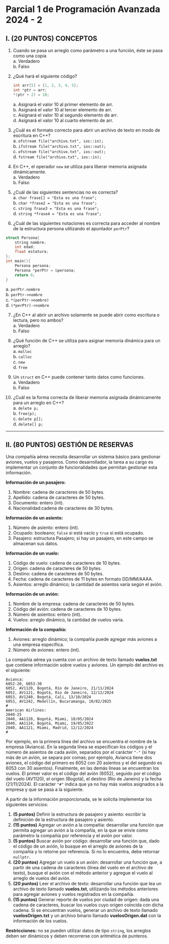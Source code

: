# Parcial 1 de Programación Avanzada 2024 - 2 


## **I. (20 PUNTOS) CONCEPTOS**

1) Cuando se pasa un arreglo como parámetro a una función, éste se pasa como una copia  
   a. Verdadero  
   b. Falso

2) ¿Qué hará el siguiente código?
   ```cpp
   int arr[5] = {1, 2, 3, 4, 5};
   int *ptr = arr;
   *(ptr + 2) = 10;
   ```
   a. Asignará el valor 10 al primer elemento de arr.  
   b. Asignará el valor 10 al tercer elemento de arr.  
   c. Asignará el valor 10 al segundo elemento de arr.  
   d. Asignará el valor 10 al cuarto elemento de arr.

3) ¿Cuál es el formato correcto para abrir un archivo de texto en modo de escritura en C++?  
   a. `ofstream file("archivo.txt", ios::in);`  
   b. `ifstream file("archivo.txt", ios::out);`  
   c. `ofstream file("archivo.txt", ios::out);`  
   d. `fstream file("archivo.txt", ios::in);`

4) En C++, el operador `new` se utiliza para liberar memoria asignada dinámicamente.  
   a. Verdadero  
   b. Falso

5) ¿Cuál de las siguientes sentencias no es correcta?  
   a. `char frase[] = "Esta es una frase";`  
   b. `char *frase2 = "Esta es una frase";`  
   c. `string frase3 = "Esta es una frase";`  
   d. `string *frase4 = "Esta es una frase";`

6) ¿Cuál de las siguientes notaciones es correcta para acceder al nombre de la estructura persona utilizando el apuntador `perPtr`?
```cpp
struct Persona{
    string nombre;
    int edad;
    float estatura;
};
int main(){
    Persona persona;
    Persona *perPtr = &persona;
    return 0;
}
```
   a. `perPtr.nombre`  
   b. `perPtr->nombre`  
   c. `*(perPtr->nombre)`  
   d. `(*perPtr)->nombre`

7) ¿En C++ al abrir un archivo solamente se puede abrir como escritura o lectura, pero no ambos?  
   a. Verdadero  
   b. Falso

8) ¿Qué función de C++ se utiliza para asignar memoria dinámica para un arreglo?  
   a. `malloc`  
   b. `calloc`  
   c. `new`  
   d. `free`

9) Un `struct` en C++ puede contener tanto datos como funciones.  
   a. Verdadero  
   b. Falso

10) ¿Cuál es la forma correcta de liberar memoria asignada dinámicamente para un arreglo en C++?  
    a. `delete p;`  
    b. `free(p);`  
    c. `delete p[];`  
    d. `delete[] p;`

---

## **II. (80 PUNTOS) GESTIÓN DE RESERVAS**

Una compañía aérea necesita desarrollar un sistema básico para gestionar aviones, vuelos y pasajeros. Como desarrollador, la tarea a su cargo es implementar un conjunto de funcionalidades que permitan gestionar esta información.

**Información de un pasajero:**
1) Nombre: cadena de caracteres de 50 bytes.
2) Apellido: cadena de caracteres de 50 bytes.
3) Documento: entero (int).
4) Nacionalidad:cadena de caracteres de 30 bytes.

**Información de un asiento:**
1) Número de asiento: entero (int).
2) Ocupado: booleano; `false` si está vacío y `true` si está ocupado.
3) Pasajero: estructura Pasajero; si hay un pasajero, en este campo se almacenan sus datos.

**Información de un vuelo:**
1) Código de vuelo: cadena de caracteres de 10 bytes.
2) Origen: cadena de caracteres de 50 bytes.
3) Destino: cadena de caracteres de 50 bytes.
4) Fecha: cadena de caracteres de 11 bytes en formato DD/MM/AAAA.
5) Asientos: arreglo dinámico; la cantidad de asientos varía según el avión.

**Información de un avión:**
1) Nombre de la empresa: cadena de caracteres de 50 bytes.
2) Código del avión: cadena de caracteres de 10 bytes.
3) Número de asientos: entero (int).
4) Vuelos: arreglo dinámico, la cantidad de vuelos varía.

**Información de la compañía:**
1) Aviones: arreglo dinámico; la compañía puede agregar más aviones a una empresa específica.
2) Número de aviones: entero (int).

La compañía aérea ya cuenta con un archivo de texto llamado **vuelos.txt** que contiene información sobre vuelos y aviones. Un ejemplo del archivo es el siguiente:

```
Avianca:
6052-20, 6053-30
6052, AV1120, Bogotá, Río de Janeiro, 21/11/2024
6052, AV1121, Bogotá, Rio de Janeiro, 12/12/2024
6053, AV1240, Bogotá, Cali, 13/10/2024
6053, AV1242, Medellín, Bucaramanga, 10/02/2025
#
American Airlines:
2040-25
2040, AA1120, Bogotá, Miami, 10/05/2024
2040, AA1124, Bogotá, Miami, 19/05/2022
2040, AA1121, Miami, Madrid, 12/12/2024
#
```

Por ejemplo, en la primera línea del archivo se encuentra el nombre de la empresa (Avianca). En la segunda línea se especifican los códigos y el número de asientos de cada avión, separados por el carácter `"-"` (si hay más de un avión, se separa por comas; por ejemplo, Avianca tiene dos aviones, el código del primero es 6052 con 20 asientos y el del segundo es 6053 con 30 asientos). Finalmente, en las demás líneas se encuentran los vuelos. El primer valor es el código del avión (6052), seguido por el código del vuelo (AV1120), el origen (Bogotá), el destino (Río de Janeiro) y la fecha (21/11/2024). El carácter `"#"` indica que ya no hay más vuelos asignados a la empresa y que se pasa a la siguiente.

A partir de la información proporcionada, se le solicita implementar los siguientes servicios:

1) **(5 puntos)** Definir la estructura de pasajero y asiento: escribir la definición de la estructura de pasajero y asiento.
2) **(15 puntos)** Agregar un avión a la compañía: desarrollar una función que permita agregar un avión a la compañía, en la que se envíe como parámetro la compañía por referencia y el avión por valor.
3) **(5 puntos)** Buscar avión por código: desarrollar una función que, dado el código de un avión, lo busque en el arreglo de aviones de la compañía y lo retorne por referencia. Si no lo encuentra, debe retornar `nullptr`.
4) **(20 puntos)** Agregar un vuelo a un avión: desarrollar una función que, a partir de una cadena de caracteres (línea del vuelo en el archivo de texto), busque el avión con el método anterior y agregue el vuelo al arreglo de vuelos del avión.
5) **(20 puntos)** Leer el archivo de texto: desarrollar una función que lea un archivo de texto llamado **vuelos.txt**, utilizando los métodos anteriores para agregar aviones y vuelos registrados en la compañía.
6) **(15 puntos)** Generar reporte de vuelos por ciudad de origen: dada una cadena de caracteres, buscar los vuelos cuyo origen coincida con dicha cadena. Si se encuentran vuelos, generar un archivo de texto llamado **vuelosOrigen.txt** y un archivo binario llamado **vuelosOrigen.dat** con la información de los vuelos.

**Restricciones:** no se pueden utilizar datos de tipo `string`, los arreglos deben ser dinámicos y deben recorrerse con aritmética de punteros.
